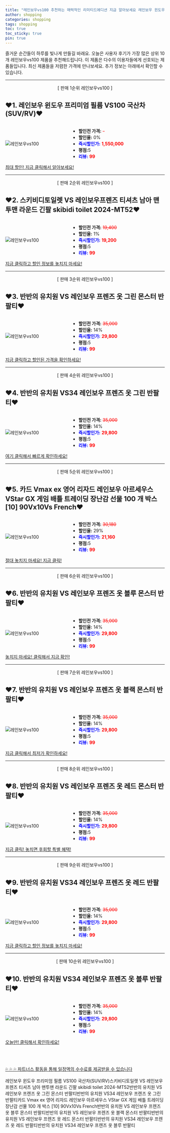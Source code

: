 ```yaml
---
title: "레인보우vs100 추천하는 매력적인 리미티드에디션 지금 알아보세요 레인보우 윈도우 프리미엄 필름 VS100"
author: shopping
categories: shopping
tags: shopping
toc: true
toc_sticky: true
pin: true
---
```

즐거운 순간들이 하루를 빛나게 만들길 바래요. 오늘은 사용자 후기가 가장 많은 상위 10개 레인보우vs100 제품을 추천해드립니다. 이 제품은 다수의 이용자들에게 선호되는 제품들입니다. 최신 제품들을 저렴한 가격에 만나보세요. 추가 정보는 아래에서 확인할 수 있습니다.

---
<p class="toplist" style="margin: 0 auto; display: block; width: fit-content;">[ 판매 1순위 레인보우vs100 ]</p>

<h2><strong>❤️1. 레인보우 윈도우 프리미엄 필름 VS100 국산차(SUV/RV)❤️</strong></h2>

<div style="display: flex; align-items: center;">
    <div style="flex: 0.4;">
        <img src="https://thumbnail10.coupangcdn.com/thumbnails/remote/230x230ex/image/vendor_inventory/8de9/268d6911f07be0021b8082a53fe777300ea12b979a70b973fae730764962.jpg" alt="레인보우vs100" style="max-width: 100%;">
    </div>
    <div style="flex: 0.6; margin-left: 10px;">
        <ul>
            <li><strong>할인전 가격:</strong> <del style="color: red;">-</del></li>
            <li><strong>할인율:</strong> 0%</li>
            <li><span style='color:blue'><strong>즉시할인가:</strong></span> <span style='color:red'><strong>1,550,000</strong></span></li>
            <li><strong>평점:</strong>5</li>
            <li><span style='color:blue'><strong>리뷰:</strong></span> <span style='color:red'><strong>99</strong></span></li>
        </ul>
    </div>
</div>
<div class="center">
    <a href="https://selin100587001.github.io?lptag=AF9450613&subid=githubio&pageKey=7415818456&traceid=V0-153&itemId=19225199451&vendorItemId=86341852660" class="myButton">
        최대 할인! 지금 클릭해서 알아보세요!
    </a>
</div>


---
<p class="toplist" style="margin: 0 auto; display: block; width: fit-content;">[ 판매 2순위 레인보우vs100 ]</p>

<h2><strong>❤️2. 스키비디토일렛 VS 레인보우프렌즈 티셔츠 남아 맨투맨 라운드 긴팔 skibidi toilet 2024-MT52❤️</strong></h2>

<div style="display: flex; align-items: center;">
    <div style="flex: 0.4;">
        <img src="https://thumbnail10.coupangcdn.com/thumbnails/remote/230x230ex/image/vendor_inventory/2905/fd3907a5fb1f05f1e41f46b6700fae0144535bf46a06d91589e824097986.jpg" alt="레인보우vs100" style="max-width: 100%;">
    </div>
    <div style="flex: 0.6; margin-left: 10px;">
        <ul>
            <li><strong>할인전 가격:</strong> <del style="color: red;">19,400</del></li>
            <li><strong>할인율:</strong> 1%</li>
            <li><span style='color:blue'><strong>즉시할인가:</strong></span> <span style='color:red'><strong>19,200</strong></span></li>
            <li><strong>평점:</strong>5</li>
            <li><span style='color:blue'><strong>리뷰:</strong></span> <span style='color:red'><strong>99</strong></span></li>
        </ul>
    </div>
</div>
<div class="center">
    <a href="https://selin100587001.github.io?lptag=AF9450613&subid=githubio&pageKey=7870791307&traceid=V0-153&itemId=21500384964&vendorItemId=88553974033" class="myButton">
        지금 클릭하고 할인 정보를 놓치지 마세요!
    </a>
</div>


---
<p class="toplist" style="margin: 0 auto; display: block; width: fit-content;">[ 판매 3순위 레인보우vs100 ]</p>

<h2><strong>❤️3. 반반의 유치원 VS 레인보우 프렌즈 옷 그린 몬스터 반팔티❤️</strong></h2>

<div style="display: flex; align-items: center;">
    <div style="flex: 0.4;">
        <img src="https://thumbnail8.coupangcdn.com/thumbnails/remote/230x230ex/image/vendor_inventory/9bcd/059d9b48e21624849b30cbf35e0951919f61d5408f6ba2c622cc32f1d8b5.jpg" alt="레인보우vs100" style="max-width: 100%;">
    </div>
    <div style="flex: 0.6; margin-left: 10px;">
        <ul>
            <li><strong>할인전 가격:</strong> <del style="color: red;">35,000</del></li>
            <li><strong>할인율:</strong> 14%</li>
            <li><span style='color:blue'><strong>즉시할인가:</strong></span> <span style='color:red'><strong>29,800</strong></span></li>
            <li><strong>평점:</strong>5</li>
            <li><span style='color:blue'><strong>리뷰:</strong></span> <span style='color:red'><strong>99</strong></span></li>
        </ul>
    </div>
</div>
<div class="center">
    <a href="https://selin100587001.github.io?lptag=AF9450613&subid=githubio&pageKey=7234714041&traceid=V0-153&itemId=18367089416&vendorItemId=85510688441" class="myButton">
        지금 클릭하고 할인된 가격을 확인하세요!
    </a>
</div>


---
<p class="toplist" style="margin: 0 auto; display: block; width: fit-content;">[ 판매 4순위 레인보우vs100 ]</p>

<h2><strong>❤️4. 반반의 유치원 VS34 레인보우 프렌즈 옷 그린 반팔티❤️</strong></h2>

<div style="display: flex; align-items: center;">
    <div style="flex: 0.4;">
        <img src="https://thumbnail7.coupangcdn.com/thumbnails/remote/230x230ex/image/vendor_inventory/4102/6154f9aaf5d0620c242edcf4bee6b2846f80cc52ddad03e60c2a7c8cffea.jpg" alt="레인보우vs100" style="max-width: 100%;">
    </div>
    <div style="flex: 0.6; margin-left: 10px;">
        <ul>
            <li><strong>할인전 가격:</strong> <del style="color: red;">35,000</del></li>
            <li><strong>할인율:</strong> 14%</li>
            <li><span style='color:blue'><strong>즉시할인가:</strong></span> <span style='color:red'><strong>29,800</strong></span></li>
            <li><strong>평점:</strong>5</li>
            <li><span style='color:blue'><strong>리뷰:</strong></span> <span style='color:red'><strong>99</strong></span></li>
        </ul>
    </div>
</div>
<div class="center">
    <a href="https://selin100587001.github.io?lptag=AF9450613&subid=githubio&pageKey=7409812751&traceid=V0-153&itemId=19196403689&vendorItemId=86313876763" class="myButton">
        여기 클릭해서 빠르게 확인하세요!
    </a>
</div>


---
<p class="toplist" style="margin: 0 auto; display: block; width: fit-content;">[ 판매 5순위 레인보우vs100 ]</p>

<h2><strong>❤️5. 카드 Vmax ex 영어 리자드 레인보우 아르세우스 VStar GX 게임 배틀 트레이딩 장난감 선물 100 개 박스 [10] 90Vx10Vs French❤️</strong></h2>

<div style="display: flex; align-items: center;">
    <div style="flex: 0.4;">
        <img src="https://thumbnail7.coupangcdn.com/thumbnails/remote/230x230ex/image/vendor_inventory/152d/e04e9056db712bacc55c8ccbb349672e1067f7ae16475f11b7e76de47f76.png" alt="레인보우vs100" style="max-width: 100%;">
    </div>
    <div style="flex: 0.6; margin-left: 10px;">
        <ul>
            <li><strong>할인전 가격:</strong> <del style="color: red;">30,180</del></li>
            <li><strong>할인율:</strong> 29%</li>
            <li><span style='color:blue'><strong>즉시할인가:</strong></span> <span style='color:red'><strong>21,160</strong></span></li>
            <li><strong>평점:</strong>5</li>
            <li><span style='color:blue'><strong>리뷰:</strong></span> <span style='color:red'><strong>99</strong></span></li>
        </ul>
    </div>
</div>
<div class="center">
    <a href="https://selin100587001.github.io?lptag=AF9450613&subid=githubio&pageKey=7833103201&traceid=V0-153&itemId=21307334009&vendorItemId=88419905939" class="myButton">
        절대 놓치지 마세요! 지금 클릭!
    </a>
</div>


---
<p class="toplist" style="margin: 0 auto; display: block; width: fit-content;">[ 판매 6순위 레인보우vs100 ]</p>

<h2><strong>❤️6. 반반의 유치원 VS 레인보우 프렌즈 옷 블루 몬스터 반팔티❤️</strong></h2>

<div style="display: flex; align-items: center;">
    <div style="flex: 0.4;">
        <img src="https://thumbnail10.coupangcdn.com/thumbnails/remote/230x230ex/image/vendor_inventory/3fe9/c97688595b2416d39516c5fdcb9f54dba5d1a7031608fcfa2d2db29f1be0.jpg" alt="레인보우vs100" style="max-width: 100%;">
    </div>
    <div style="flex: 0.6; margin-left: 10px;">
        <ul>
            <li><strong>할인전 가격:</strong> <del style="color: red;">35,000</del></li>
            <li><strong>할인율:</strong> 14%</li>
            <li><span style='color:blue'><strong>즉시할인가:</strong></span> <span style='color:red'><strong>29,800</strong></span></li>
            <li><strong>평점:</strong>5</li>
            <li><span style='color:blue'><strong>리뷰:</strong></span> <span style='color:red'><strong>99</strong></span></li>
        </ul>
    </div>
</div>
<div class="center">
    <a href="https://selin100587001.github.io?lptag=AF9450613&subid=githubio&pageKey=7234712936&traceid=V0-153&itemId=18367084304&vendorItemId=85510684573" class="myButton">
        놓치지 마세요! 클릭해서 지금 확인!
    </a>
</div>


---
<p class="toplist" style="margin: 0 auto; display: block; width: fit-content;">[ 판매 7순위 레인보우vs100 ]</p>

<h2><strong>❤️7. 반반의 유치원 VS 레인보우 프렌즈 옷 블랙 몬스터 반팔티❤️</strong></h2>

<div style="display: flex; align-items: center;">
    <div style="flex: 0.4;">
        <img src="https://thumbnail6.coupangcdn.com/thumbnails/remote/230x230ex/image/vendor_inventory/a3e2/6d85b497d5211b9bd2e58979ec4ee7eeadc6de5a19abccae68b7c806c1f1.jpg" alt="레인보우vs100" style="max-width: 100%;">
    </div>
    <div style="flex: 0.6; margin-left: 10px;">
        <ul>
            <li><strong>할인전 가격:</strong> <del style="color: red;">35,000</del></li>
            <li><strong>할인율:</strong> 14%</li>
            <li><span style='color:blue'><strong>즉시할인가:</strong></span> <span style='color:red'><strong>29,800</strong></span></li>
            <li><strong>평점:</strong>5</li>
            <li><span style='color:blue'><strong>리뷰:</strong></span> <span style='color:red'><strong>99</strong></span></li>
        </ul>
    </div>
</div>
<div class="center">
    <a href="https://selin100587001.github.io?lptag=AF9450613&subid=githubio&pageKey=7234714845&traceid=V0-153&itemId=18367094175&vendorItemId=85510693560" class="myButton">
        지금 클릭해서 최저가 확인하세요!
    </a>
</div>


---
<p class="toplist" style="margin: 0 auto; display: block; width: fit-content;">[ 판매 8순위 레인보우vs100 ]</p>

<h2><strong>❤️8. 반반의 유치원 VS 레인보우 프렌즈 옷 레드 몬스터 반팔티❤️</strong></h2>

<div style="display: flex; align-items: center;">
    <div style="flex: 0.4;">
        <img src="https://thumbnail7.coupangcdn.com/thumbnails/remote/230x230ex/image/vendor_inventory/1778/e3b8d83149a83a8683706e7d3b3e0d95e1b281df060651a0366ec700a38c.jpg" alt="레인보우vs100" style="max-width: 100%;">
    </div>
    <div style="flex: 0.6; margin-left: 10px;">
        <ul>
            <li><strong>할인전 가격:</strong> <del style="color: red;">35,000</del></li>
            <li><strong>할인율:</strong> 14%</li>
            <li><span style='color:blue'><strong>즉시할인가:</strong></span> <span style='color:red'><strong>29,800</strong></span></li>
            <li><strong>평점:</strong>5</li>
            <li><span style='color:blue'><strong>리뷰:</strong></span> <span style='color:red'><strong>99</strong></span></li>
        </ul>
    </div>
</div>
<div class="center">
    <a href="https://selin100587001.github.io?lptag=AF9450613&subid=githubio&pageKey=7234714426&traceid=V0-153&itemId=18367091697&vendorItemId=85510690436" class="myButton">
        지금 클릭! 놓치면 후회할 특별 혜택!
    </a>
</div>


---
<p class="toplist" style="margin: 0 auto; display: block; width: fit-content;">[ 판매 9순위 레인보우vs100 ]</p>

<h2><strong>❤️9. 반반의 유치원 VS34 레인보우 프렌즈 옷 레드 반팔티❤️</strong></h2>

<div style="display: flex; align-items: center;">
    <div style="flex: 0.4;">
        <img src="https://thumbnail8.coupangcdn.com/thumbnails/remote/230x230ex/image/vendor_inventory/c809/b0d4ae17c3c4edadb49ed28231f70f50cfa6afda3b0d6bb22c002ffdcc8e.jpg" alt="레인보우vs100" style="max-width: 100%;">
    </div>
    <div style="flex: 0.6; margin-left: 10px;">
        <ul>
            <li><strong>할인전 가격:</strong> <del style="color: red;">35,000</del></li>
            <li><strong>할인율:</strong> 14%</li>
            <li><span style='color:blue'><strong>즉시할인가:</strong></span> <span style='color:red'><strong>29,800</strong></span></li>
            <li><strong>평점:</strong>5</li>
            <li><span style='color:blue'><strong>리뷰:</strong></span> <span style='color:red'><strong>99</strong></span></li>
        </ul>
    </div>
</div>
<div class="center">
    <a href="https://selin100587001.github.io?lptag=AF9450613&subid=githubio&pageKey=7409812854&traceid=V0-153&itemId=19196404268&vendorItemId=86313877262" class="myButton">
        지금 클릭하고 할인 정보를 놓치지 마세요!
    </a>
</div>


---
<p class="toplist" style="margin: 0 auto; display: block; width: fit-content;">[ 판매 10순위 레인보우vs100 ]</p>

<h2><strong>❤️10. 반반의 유치원 VS34 레인보우 프렌즈 옷 블루 반팔티❤️</strong></h2>

<div style="display: flex; align-items: center;">
    <div style="flex: 0.4;">
        <img src="https://thumbnail9.coupangcdn.com/thumbnails/remote/230x230ex/image/vendor_inventory/e6fc/b180f025778b3304b7e8586b2b5b57de5826493be090daec6f28f6576edd.jpg" alt="레인보우vs100" style="max-width: 100%;">
    </div>
    <div style="flex: 0.6; margin-left: 10px;">
        <ul>
            <li><strong>할인전 가격:</strong> <del style="color: red;">35,000</del></li>
            <li><strong>할인율:</strong> 14%</li>
            <li><span style='color:blue'><strong>즉시할인가:</strong></span> <span style='color:red'><strong>29,800</strong></span></li>
            <li><strong>평점:</strong>5</li>
            <li><span style='color:blue'><strong>리뷰:</strong></span> <span style='color:red'><strong>99</strong></span></li>
        </ul>
    </div>
</div>
<div class="center">
    <a href="https://selin100587001.github.io?lptag=AF9450613&subid=githubio&pageKey=7409812479&traceid=V0-153&itemId=19196402100&vendorItemId=86313874899" class="myButton">
        오늘만! 클릭해서 확인하세요!
    </a>
</div>

<br><br><br>[💦 💦 💦 파트너스 활동을 통해 일정액의 수수료를 제공받을 수 있습니다](https://link.coupang.com/a/bcpT2c)<br><br>레인보우 윈도우 프리미엄 필름 VS100 국산차(SUV/RV)스키비디토일렛 VS 레인보우프렌즈 티셔츠 남아 맨투맨 라운드 긴팔 skibidi toilet 2024-MT52반반의 유치원 VS 레인보우 프렌즈 옷 그린 몬스터 반팔티반반의 유치원 VS34 레인보우 프렌즈 옷 그린 반팔티카드 Vmax ex 영어 리자드 레인보우 아르세우스 VStar GX 게임 배틀 트레이딩 장난감 선물 100 개 박스 [10] 90Vx10Vs French반반의 유치원 VS 레인보우 프렌즈 옷 블루 몬스터 반팔티반반의 유치원 VS 레인보우 프렌즈 옷 블랙 몬스터 반팔티반반의 유치원 VS 레인보우 프렌즈 옷 레드 몬스터 반팔티반반의 유치원 VS34 레인보우 프렌즈 옷 레드 반팔티반반의 유치원 VS34 레인보우 프렌즈 옷 블루 반팔티